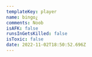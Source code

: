```yaml
---
templateKey: player
name: bingo¿
comments: Noob
isAFK: false
runsInGetsKilled: false
isToxic: false
date: 2022-11-02T18:50:52.696Z
---
```


